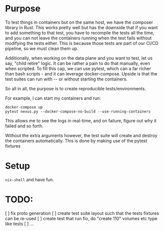 # Purpose
To test things in containers but on the same host, we have the composer library in Rust.
This works pretty well but has the downside that if you want to add something to
that test, you have to recompile the tests all the time, and you can not leave the
containers running when the test fails without modifying the tests either. This is
because those tests are part of our CI/CD pipeline, so we must clean them up.

Additionally, when working on the data plane and you want to test, let us say,
"child retire" logic. It can be rather a pain to do that manually, even when
scripted. To fill this cap, we can use pytest, which can a far richer than bash
scripts - and it can leverage docker-compose.  Upside is that the test suites
can run with -- or without starting the containers.

So all in all, the purpose is to create reproducible tests/environments.

For example, I can start my containers and run:
```
docker-compose up
pytest nexus.py --docker-compose-no-build --use-running-containers
```
This allows me to see the logs in real-time, and on failure, figure out why it
failed and so forth.

Without the extra arguments however, the test suite will create and destroy
the containers automatically. This is done by making use of the pytest fixtures

# Setup

`nix-shell` and have fun.

# TODO:
 [ ] fix proto generation
 [ ] create test suite layout such that the tests fixtures can be re-used
 [ ] create test that run fio, do "create 110" volumes etc type like tests
 [ ] ...
